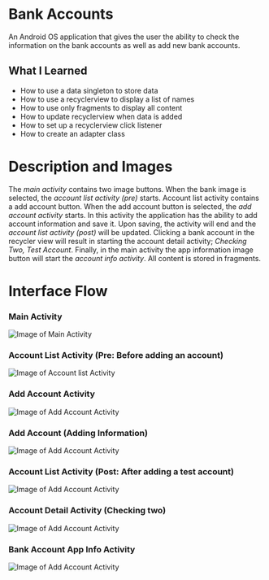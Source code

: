 # Bank Accounts

An Android OS application that gives the user the ability to check the information on the bank accounts as well as 
add new bank accounts.

## What I Learned

* How to use a data singleton to store data
* How to use a recyclerview to display a list of names
* How to use only fragments to display all content
* How to update recyclerview when data is added
* How to set up a recyclerview click listener
* How to create an adapter class

# Description and Images
The *main activity* contains two image buttons. When the bank image is selected, the *account list activity (pre)* starts. Account list activity contains a add account button. When the add account button is selected, the *add account activity* starts. In this activity the application has the ability to add account information and save it. Upon saving, the activity will end and the *account list activity (post)* will be updated. Clicking a bank account in the recycler view will result in starting the account detail activity; *Checking Two, Test Account*. Finally, in the main activity the app information image button will start the *account info activity*. All content is stored in fragments.

# Interface Flow
### Main Activity
![Image of Main Activity](https://negrt.github.io/cv/images/bkMainActivity.png)

### Account List Activity (Pre: Before adding an account)
![Image of Account list Activity](https://negrt.github.io/cv/images/bkAccountListActivity.png)

### Add Account Activity
![Image of Add Account Activity](https://negrt.github.io/cv/images/bkAddAccountActivity.png)

### Add Account (Adding Information)
![Image of Add Account Activity](https://negrt.github.io/cv/images/bkAddAccountInformation.png)

### Account List Activity (Post: After adding a test account)
![Image of Add Account Activity](https://negrt.github.io/cv/images/bkAccountListActivityPost.png)

### Account Detail Activity (Checking two)
![Image of Add Account Activity](https://negrt.github.io/cv/images/bkAccountDetailActivityCheckingTwo.png)

### Bank Account App Info Activity
![Image of Add Account Activity](https://negrt.github.io/cv/images/bkAccountInfoActivity.png)
